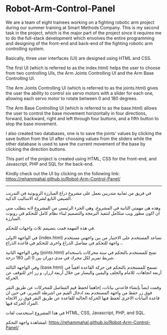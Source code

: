 # Robot-Arm-Control-Panel

We are a team of eight trainees working on a fighting robotic arm project during our summer training at Smart Methods Company. This is my second task in the project, which is the major part of the project since it requires me to do the full-stack development which envolves the entire programming and designing of the front-end and back-end of the fighting robotic arm controlling system.

Basically, three user interfaces (UI) are designed using HTML and CSS.

The first UI (which is referred to as the index.html) helps the user to choose from two controlling UIs, the Arm Joints Controlling UI and the Arm Base Controlling UI.

The Arm Joints Controlling UI (which is referred to as the joints.html) gives the user the ability to control six servo motors with a slider for each one, allowing each servo motor to rotate between 0 and 180 degrees.

The Arm Base Controlling UI (which is referred to as the base.html) allows the user to control the base movement horizontally in four directions, forward, backward, right and left through four buttons, and a fifth button to stop the base movement.

I also created two databases, one is to save the joints' values by clicking the save button from the UI after choosing values from the sliders while the other database is used to save the current movement of the base by clicking the direction buttons.

This part of the project is created using HTML, CSS for the front-end, and Javascript, PHP and SQL for the back-end.

Kindly check out the UI by clicking on the following link: https://rehammahal.github.io/Robot-Arm-Control-Panel/

_____________________________________________________

في فريق من ثمانية متدربين نعمل على مشروع ذراع المبارزة الروبوتية في التدريب الصيفي التابع لشركة الاساليب الذكية.

وهذه هي مهمتي الثانية في المشروع، وهي الجزء الرئيسي من المشروع لانه يتطلب مني ان اكون مطور ويب متكامل لتنفيذ البرمجة والتصميم لبناء نظام كامل للتحكم في روبوت المبارزة.

في هذة المهمة قمت بتصيمم ثلاث واجهات للتحكم.

في الواجهة الاولى
(index.html)
تساعد المستخدم على الاختيار من بين واجهتي مستخدم ، واجهة للتحكم في مفاصل الذراع واخرى للتحكم في قاعدة الذراع.

وفي الواجهة الثانية
(joints.html)
تمنح للمستخدم بالتحكم في ستة محركات باستخدام شريط تمرير لكل محرك في مدى دوران بين 0 الى 180 درجة.

وفي الواجهة الثالثة
(base.html)
تسمح للمستخدم بالتحكم في حركة القاعدة افقياً في أربعة اتجاهات، للامام والخلف واليمين واليسار من خلال أربعة ازرار، و زر اخر للتوقف عن الحركة.

وقمت ايضاً بإنشاء قاعدتي بيانات، إحاهما لحفظ قيم المفاصل للمحركات عن طريق النقر فوق زر حفظ من واجهة المستخدم بعد ادخال القيم من اشرطة التمرير، في حين ان قاعدة البيانات الاخرى تُحفظ فيها الحركة الحالية للقاعدة عن طريق النقر فوق زر الاتجاه المراد الحركة فيها.

في هذا المشروع استخدمت لغات HTML, CSS, Javascript, PHP, and SQL.

لمشاهدة واجهة التحكم: https://rehammahal.github.io/Robot-Arm-Control-Panel/

